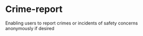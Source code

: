 # Crime-report
Enabling users to report crimes or incidents of safety concerns anonymously if desired
